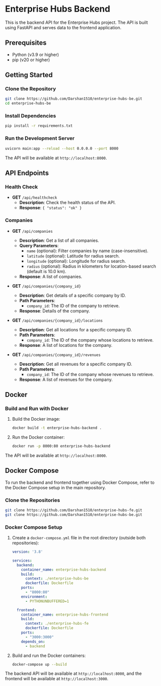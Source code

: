 # Enterprise Hubs Backend

This is the backend API for the Enterprise Hubs project. The API is built using FastAPI and serves data to the frontend application.

## Prerequisites

- Python (v3.9 or higher)
- pip (v20 or higher)

## Getting Started

### Clone the Repository

```bash
git clone https://github.com/Darshan1510/enterprise-hubs-be.git
cd enterprise-hubs-be
```

### Install Dependencies

```bash
pip install -r requirements.txt
```

### Run the Development Server

```bash
uvicorn main:app --reload --host 0.0.0.0 --port 8000
```

The API will be available at `http://localhost:8000`.

## API Endpoints

### Health Check

- **GET** `/api/healthcheck`
  - **Description**: Check the health status of the API.
  - **Response**: `{ "status": "ok" }`

### Companies

- **GET** `/api/companies`
  - **Description**: Get a list of all companies.
  - **Query Parameters**:
    - `name` (optional): Filter companies by name (case-insensitive).
    - `latitude` (optional): Latitude for radius search.
    - `longitude` (optional): Longitude for radius search.
    - `radius` (optional): Radius in kilometers for location-based search (default is 10.0 km).
  - **Response**: A list of companies.

- **GET** `/api/companies/{company_id}`
  - **Description**: Get details of a specific company by ID.
  - **Path Parameters**:
    - `company_id`: The ID of the company to retrieve.
  - **Response**: Details of the company.

- **GET** `/api/companies/{company_id}/locations`
  - **Description**: Get all locations for a specific company ID.
  - **Path Parameters**:
    - `company_id`: The ID of the company whose locations to retrieve.
  - **Response**: A list of locations for the company.

- **GET** `/api/companies/{company_id}/revenues`
  - **Description**: Get all revenues for a specific company ID.
  - **Path Parameters**:
    - `company_id`: The ID of the company whose revenues to retrieve.
  - **Response**: A list of revenues for the company.


## Docker

### Build and Run with Docker

1. Build the Docker image:

   ```bash
   docker build -t enterprise-hubs-backend .
   ```

2. Run the Docker container:

   ```bash
   docker run -p 8000:80 enterprise-hubs-backend
   ```

The API will be available at `http://localhost:8000`.

## Docker Compose

To run the backend and frontend together using Docker Compose, refer to the Docker Compose setup in the main repository.

### Clone the Repositories

```bash
git clone https://github.com/Darshan1510/enterprise-hubs-fe.git
git clone https://github.com/Darshan1510/enterprise-hubs-be.git
```

### Docker Compose Setup

1. Create a `docker-compose.yml` file in the root directory (outside both repositories):

   ```yaml
   version: '3.8'

   services:
     backend:
       container_name: enterprise-hubs-backend
       build:
         context: ./enterprise-hubs-be
         dockerfile: Dockerfile
       ports:
         - "8000:80"
       environment:
         - PYTHONUNBUFFERED=1

     frontend:
       container_name: enterprise-hubs-frontend
       build:
         context: ./enterprise-hubs-fe
         dockerfile: Dockerfile
       ports:
         - "3000:3000"
       depends_on:
         - backend
   ```

2. Build and run the Docker containers:

   ```bash
   docker-compose up --build
   ```

The backend API will be available at `http://localhost:8000`, and the frontend will be available at `http://localhost:3000`.
